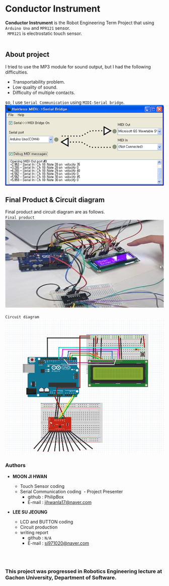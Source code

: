 # Conductor Instrument

**Conductor Instrument** is the Robot Engineering Term Project that using `Arduino Uno` and `MPR121` sensor.
<br>
` MPR121` is electrostatic touch sensor.
<br>
<br>
## About project
I tried to use the MP3 module for sound output, but I had the following difficulties.
* Transportability problem.
* Low quality of sound.
* Difficulty of multiple contacts.

so, I use `Serial Communication` using `MIDI-Serial bridge`.
![MIDI_Demo](https://github.com/PhilipBox/Conductor_Instrument/blob/master/contents/MIDI_Serial_Bridge.png)

## Final Product & Circuit diagram
Final product and circuit diagram are as follows.
<br>
`Final product` <br>
![Final_Product](https://github.com/PhilipBox/Conductor_Instrument/blob/master/contents/product_img.png)

`Circuit diagram`
![Circuit_diagram](https://github.com/PhilipBox/Conductor_Instrument/blob/master/contents/Circuit%20diagram.png)

### Authors
- **MOON JI HWAN**
  - Touch Sensor coding
  - Serial Communication coding
  - Project Presenter
    - github : PhilipBox
    - E-mail : jihwanla17@naver.com

- **LEE SU JEOUNG**
  - LCD and BUTTON coding
  - Circuit production
  - writing report
    - github : `N/A`
    - E-mail : sj971020@naver.com
 
 <br><br>
 
### This project was progressed in Robotics Engineering lecture at Gachon University, Department of Software.
